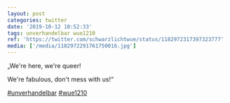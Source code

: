 ```yaml
---
layout: post
categories: twitter
date: '2019-10-12 10:52:33'
tags: unverhandelbar wue1210
ref: 'https://twitter.com/schwarzlichtwue/status/1182972317397323777'
media: ['/media/1182972291761750016.jpg']
---
```

„We're here, we're queer!

We're fabulous, don't mess with us!“

[#unverhandelbar](/t/unverhandelbar) [#wue1210](/t/wue1210) 